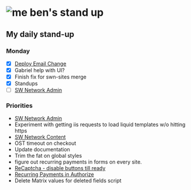 # ![me](https://avatars2.githubusercontent.com/u/5232044?s=50&v=4) ben's stand up

## My daily stand-up

### Monday

- [X] [Deploy Email Change](https://app.clickup.com/t/yxfta5)
- [X] Gabriel help with UI?
- [X] Finish fix for swn-sites merge
- [X] Standups
- [ ] [SW Network Admin](https://app.clickup.com/8537154/v/l/li/54890360?pr=12760709)

### Priorities 
    
- [SW Network Admin](https://app.clickup.com/8537154/v/l/li/54890360?pr=12760709)
- Experiment with getting iis requests to load liquid templates w/o hitting https
- [SW Network Content](https://app.clickup.com/8537154/v/l/li/54892353?pr=12760709)
- OST timeout on checkout
- Update documentation
- Trim the fat on global styles
- figure out recurring payments in forms on every site.
- [ReCaptcha - disable buttons till ready](https://projects.madebyspeak.com/#/tasks/17598281)
- [Recurring Payments in Authorize](https://projects.madebyspeak.com/#/tasks/16411534)
- Delete Matrix values for deleted fields script
